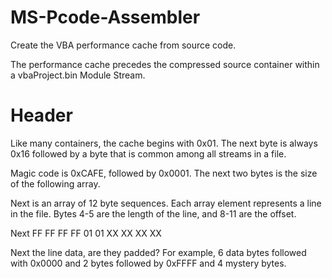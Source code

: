 # MS-Pcode-Assembler
Create the VBA performance cache from source code.

The performance cache precedes the compressed source container within a vbaProject.bin Module Stream.

# Header
Like many containers, the cache begins with 0x01. The next byte is always 0x16 followed by a byte that is common among all streams in a file.

Magic code is 0xCAFE, followed by 0x0001. The next two bytes is the size of the following array.

Next is an array of 12 byte sequences. Each array element represents a line in the file. Bytes 4-5 are the length of the line, and 8-11 are the offset.

Next FF FF FF FF 01 01 XX XX XX XX

Next the line data, are they padded? For example, 6 data bytes followed with 0x0000 and 2 bytes followed by 0xFFFF and 4 mystery bytes.

